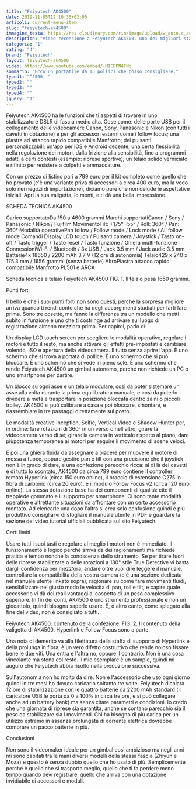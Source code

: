 ```yaml
---
title: "Feiyutech AK4500"
date: 2019-11-05T12:10:35+02:00
articoli: current-menu-item
slug: "feiyutech-ak4500"
immagine_testa: https://res.cloudinary.com/rim/image/upload/w_auto,c_scale,q_auto,f_auto/v1572713921/recensioni/feiyutech-ak4500.jpg
description: "Video recensione a Feiyutech AK4500, uno dei migliori stabilizzatori per mirrorless e reflex del 2019. Il gimbal supporta camere fino a 4.6 kg ed include nella confezione il controller Hyperlink e il modulo Follow Focus. Pubblicata da Riccardo Palombo."
categoria: "1"
rating: "4"
brand: "Feiyutech"
layout: feiyutech-ak4500
video: https://www.youtube.com/embed/-MICDPN4FNc
sommario: "Ecco un portatile da 13 pollici che posso consigliare."
typed1: "^2000: "
typed2: ""
typed3: ""
typed4: ""
jquery: "1"
---
```


Feiyutech AK4500 ha le funzioni che ti aspetti di trovare in uno stabilizzatore DSLR di fascia medio alta. Cose come: delle porte USB per il collegamento delle videocamere Canon, Sony, Panasonic e Nikon (con tutti i cavetti in dotazione) e per gli accessori esterni come i follow focus; una piastra ad attacco rapido compatibile Manfrotto; dei pulsanti personalizzabili; un'app per iOS e Android decente; una certa flessibilità nella regolazione dei motori, dalla frizione alla sensibilità, fino a programmi adatti a certi contesti (esempio: riprese sportive); un telaio solido verniciato e rifinito per resistere a colpetti e ammaccature.

Con un prezzo di listino pari a 799 euro per il kit completo come quello che ho provato (c'è una variante priva di accessori a circa 400 euro, ma la vedo solo nei negozi di importazione), diciamo pure che non delude le aspettative iniziali. Apri la sua valigetta, lo monti, e ti dà una bella impressione.

SCHEDA TECNICA AK4500

Carico supportatoDa 150 a 4600 grammi Marchi supportatiCanon / Sony / Panasonic / Nikon / Fujifilm MovimentoTilt: +175° -55° / Roll: 360° / Pan: 360° Modalità operativePan follow / Follow mode / Lock mode / All follow mode Comandi Display LCD touch / Pulsanti camera / Joystick / Tasto on-off / Tasto trigger / Tasto reset / Tasto funzione / Ghiera multi-funzione ConnessioniWi-Fi / Bluetooth / 3x USB / Jack 3.5 mm / Jack audio 3.5 mm Batterie4x 18650 / 2200 mAh 3.7 V (12 ore di autonomia) Telaio429 x 240 x 175.3 mm / 1656 grammi (senza batterie) AltroPiastra attacco rapido compatibile Manfrotto PL501 e ARCA

Scheda tecnica e telaio Feiyutech AK4500
FIG. 1. Il telaio pesa 1650 grammi.

Punti forti

Il bello è che i suoi punti forti non sono questi, perché la sorpresa migliore arriva quando ti rendi conto che ha degli accorgimenti studiati per farti fare prima. Sono tre cosette, ma fanno la differenza tra un modello che metti subito in funzione e uno che ti costringe ad arrivare sul luogo di registrazione almeno mezz'ora prima. Per capirci, parlo di:

Un display LCD touch screen per scegliere le modalità operative, regolare i motori e tutto il resto, ma anche attivare gli effetti pre-impostati e cambiare, volendo, ISO e apertura della videocamera. Il tutto senza aprire l'app. È uno schermo che si trova a portata di pollice. È uno schermo che si può bloccare. È uno schermo che si vede in pieno sole. È uno schermo che rende Feiyutech AK4500 un gimbal autonomo, perché non richiede un PC o uno smartphone per partire.

Un blocco su ogni asse e un telaio modulare, così da poter sistemare un asse alla volta durante la prima equilibratura manuale, e così da poterlo dividere a metà e trasportare in posizione bloccata dentro zaini o piccoli trolley. AK4500 si può calibrare a casa e poi bloccare, smontare, e riassemblare in tre passaggi direttamente sul posto.

Le modalità creative Inception, Selfie, Vertical Video e Shadow Hunter per, in ordine: fare rotazioni di 360° in un verso o nell'altro; girare la videocamera verso di sé; girare la camera in verticale rispetto al piano; dare piùpotenza temporanea ai motori per seguire il movimento di scene veloci.

E poi una ghiera fluida da assegnare a piacere per muovere il motore di messa a fuoco, oppure gestire pan e tilt con una precisione che il joystick non è in grado di dare, e una confezione parecchio ricca: al di là dei cavetti e di tutto lo scontato, AK4500 da circa 799 euro contiene il controller remoto Hyperlink (circa 150 euro online), il braccio di estensione C275 in fibra di carbonio (circa 20 euro), e il modulo Follow Focus v2 (circa 120 euro online). La stessa dotazione base ha dei componenti di qualità: cito il treppiede gommato e il supporto per smartphone. Ci sono tante modalità operative e altrettante situazioni da affrontare con un certo accessorio montato. Ad elencarle una dopo l'altra si crea solo confusione quindi è più produttivo consigliarvi di sfogliare il manuale utente in PDF e guardare la sezione dei video tutorial ufficiali pubblicata sul sito Feiyutech.

Certi limiti

Usare tutti i suoi tasti e regolare al meglio i motori non è immediato. Il funzionamento è logico perché arriva da dei ragionamenti ma richiede pratica e tempo nonché la conoscenza dello strumento. Se per tirare fuori delle riprese stabilizzate o delle rotazioni a 180° stile True Detective vi basta dargli confidenza per mezz'ora, andare oltre vuol dire leggere il manuale, controllare la compatibilità della vostra camera (c'è una sezione dedicata nel manuale utente linkato sopra), ragionare su come fare movimenti fluidi, sensibilizzare nel giusto modo le velocità di pan, roll e tilt, e capire quale accessorio vi dà dei reali vantaggi al cospetto di un peso complessivo superiore. In fin dei conti, AK4500 è uno strumento professionale e non un giocattolo, quindi bisogna saperlo usare. E, d'altro canto, come spiegato alla fine del video, non è consigliato a tutti.

Feiyutech AK4500: contenuto della confezione.
FIG. 2. Il contenuto della valigetta di AK4500. Hyperlink e Follow Focus sono a parte.

Una nota di demerito va alla filettatura della staffa di supporto di Hyperlink e della prolunga in fibra; è un vero difetto costruttivo che rende noioso fissare bene le due viti. Una entra e l'altra no, oppure il contrario. Non è una cosa vincolante ma stona col resto. Il mio esemplare è un sample, quindi mi auguro che Feiyutech abbia risolto nella produzione successiva.

Sull'autonomia non ho molto da dire. Non è l'accessorio che uso ogni giorno quindi in tre mesi ho dovuto caricarlo soltanto tre volte. Feiyutech dichiara 12 ore di stabilizzazione con le quattro batterie da 2200 mAh standard (il caricatore USB le porta da 0 a 100% in circa tre ore, e si può collegare anche ad un battery bank) ma senza citare parametri e condizioni. Io credo che una giornata di riprese sia garantita, anche se contano parecchio sia il peso da stabilizzare sia i movimenti. Chi ha bisogno di più carica per un utilizzo estremo in assenza prolungata di corrente elettrica dovrebbe comprare un pacco batterie in più.

Conclusioni

Non sono il videomaker ideale per un gimbal così ambizioso ma negli anni mi sono capitati tra le mani diversi modelli della stessa fascia (Zhiyun e Moza) e questo è senza dubbio quello che ho usato di più. Semplicemente perché è quello che si trasporta meglio, quello che ti fa perdere meno tempo quando devi registrare, quello che arriva con una dotazione invidiabile di accessori e moduli. 